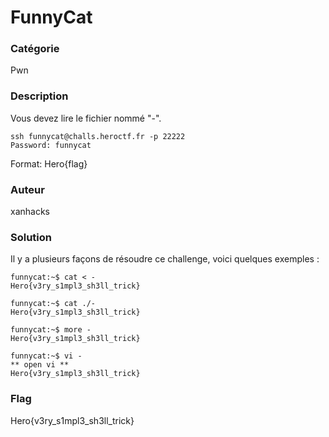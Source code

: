 # FunnyCat

### Catégorie

Pwn

### Description

Vous devez lire le fichier nommé "-".

```
ssh funnycat@challs.heroctf.fr -p 22222
Password: funnycat
```

Format: Hero{flag}

### Auteur

xanhacks

### Solution

Il y a plusieurs façons de résoudre ce challenge, voici quelques exemples :

```
funnycat:~$ cat < -
Hero{v3ry_s1mpl3_sh3ll_trick}

funnycat:~$ cat ./-
Hero{v3ry_s1mpl3_sh3ll_trick}

funnycat:~$ more -
Hero{v3ry_s1mpl3_sh3ll_trick}

funnycat:~$ vi -
** open vi **
Hero{v3ry_s1mpl3_sh3ll_trick}
```

### Flag

Hero{v3ry_s1mpl3_sh3ll_trick}